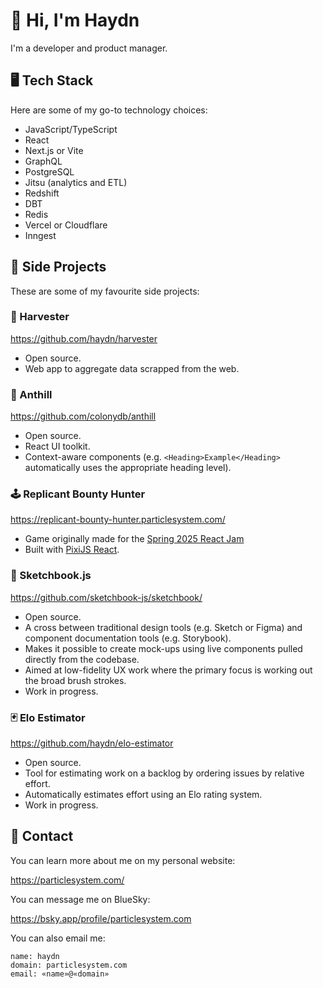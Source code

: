 # 👋 Hi, I'm Haydn

I'm a developer and product manager.

## 🖥️ Tech Stack

Here are some of my go-to technology choices:

- JavaScript/TypeScript
- React
- Next.js or Vite
- GraphQL
- PostgreSQL
- Jitsu (analytics and ETL)
- Redshift
- DBT
- Redis
- Vercel or Cloudflare
- Inngest

## 🔨 Side Projects

These are some of my favourite side projects:

### 🚜 Harvester

https://github.com/haydn/harvester

- Open source.
- Web app to aggregate data scrapped from the web.

### 🐜 Anthill

https://github.com/colonydb/anthill

- Open source.
- React UI toolkit.
- Context-aware components (e.g. `<Heading>Example</Heading>` automatically uses the appropriate heading level).

### 🕹️ Replicant Bounty Hunter

https://replicant-bounty-hunter.particlesystem.com/

- Game originally made for the [Spring 2025 React Jam](https://reactjam.com/)
- Built with [PixiJS React](https://react.pixijs.io/).

### 🎨 Sketchbook.js

https://github.com/sketchbook-js/sketchbook/

- Open source.
- A cross between traditional design tools (e.g. Sketch or Figma) and component documentation tools (e.g. Storybook).
- Makes it possible to create mock-ups using live components pulled directly from the codebase.
- Aimed at low-fidelity UX work where the primary focus is working out the broad brush strokes.
- Work in progress.

### 🃏 Elo Estimator

https://github.com/haydn/elo-estimator

- Open source.
- Tool for estimating work on a backlog by ordering issues by relative effort.
- Automatically estimates effort using an Elo rating system.
- Work in progress.

## 💌 Contact

You can learn more about me on my personal website:

https://particlesystem.com/

You can message me on BlueSky:

https://bsky.app/profile/particlesystem.com

You can also email me:

```
name: haydn
domain: particlesystem.com
email: «name»@«domain»
```
